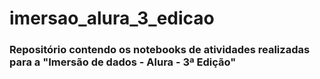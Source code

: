 # imersao_alura_3_edicao

### Repositório contendo os notebooks de atividades realizadas para a "Imersão de dados - Alura - 3ª Edição"
